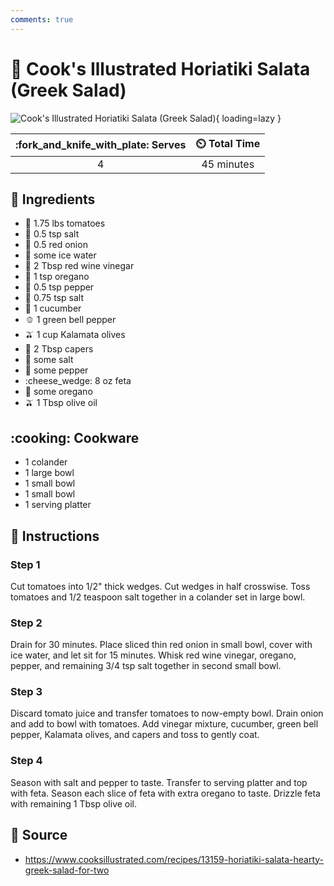 ```yaml
---
comments: true
---
```

# :green_salad: Cook's Illustrated Horiatiki Salata (Greek Salad)

![Cook's Illustrated Horiatiki Salata (Greek Salad)][1]{ loading=lazy }

| :fork_and_knife_with_plate: Serves | :timer_clock: Total Time |
|:----------------------------------:|:-----------------------: |
| 4 | 45 minutes |

## :salt: Ingredients

- :tomato: 1.75 lbs tomatoes
- :salt: 0.5 tsp salt
- :onion: 0.5 red onion
- :ice_cube: some ice water
- :wine_glass: 2 Tbsp red wine vinegar
- :herb: 1 tsp oregano
- :salt: 0.5 tsp pepper
- :salt: 0.75 tsp salt
- :cucumber: 1 cucumber
- :bell_pepper: 1 green bell pepper
- :olive: 1 cup Kalamata olives
- :sponge: 2 Tbsp capers
- :salt: some salt
- :salt: some pepper
- :cheese_wedge: 8 oz feta
- :herb: some oregano
- :olive: 1 Tbsp olive oil

## :cooking: Cookware

- 1 colander
- 1 large bowl
- 1 small bowl
- 1 small bowl
- 1 serving platter

## :pencil: Instructions

### Step 1

Cut tomatoes into 1/2" thick wedges. Cut wedges in half crosswise. Toss tomatoes and 1/2 teaspoon salt together in a
colander set in large bowl.

### Step 2

Drain for 30 minutes. Place sliced thin red onion in small bowl, cover with ice water, and let sit for 15 minutes. Whisk
red wine vinegar, oregano, pepper, and remaining 3/4 tsp salt together in second small bowl.

### Step 3

Discard tomato juice and transfer tomatoes to now-empty bowl. Drain onion and add to bowl with tomatoes. Add vinegar
mixture, cucumber, green bell pepper, Kalamata olives, and capers and toss to gently coat.

### Step 4

Season with salt and pepper to taste. Transfer to serving platter and top with feta. Season each slice of feta with
extra oregano to taste. Drizzle feta with remaining 1 Tbsp olive oil.

## :link: Source

- <https://www.cooksillustrated.com/recipes/13159-horiatiki-salata-hearty-greek-salad-for-two>

[1]: <../assets/images/cook's-illustrated-horiatiki-salata.jpg>
